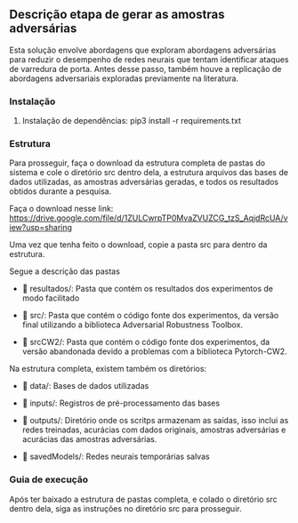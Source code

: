 ## Descrição etapa de gerar as amostras adversárias

Esta solução envolve abordagens que exploram abordagens adversárias para reduzir o desempenho de redes neurais que tentam identificar ataques de varredura de porta. Antes desse passo, também houve a replicação de abordagens adversariais exploradas previamente na literatura.


### Instalação

1. Instalação de dependências: pip3 install -r requirements.txt 

### Estrutura
Para prosseguir, faça o download da estrutura completa de pastas do sistema e cole o diretório src dentro dela, a estrutura arquivos das bases de dados utilizadas, as amostras adversárias geradas, e todos os resultados obtidos durante a pesquisa.

Faça o download nesse link: https://drive.google.com/file/d/1ZULCwrpTP0MvaZVUZCG_tzS_AqjdRcUA/view?usp=sharing

Uma vez que tenha feito o download, copie a pasta src para dentro da estrutura.

Segue a descrição das pastas
- 📂 resultados/: Pasta que contém os resultados dos experimentos de modo  facilitado

- 📂 src/: Pasta que contém o código fonte dos experimentos, da versão final utilizando a biblioteca Adversarial Robustness Toolbox.

- 📂 srcCW2/: Pasta que contém o código fonte dos experimentos, da versão abandonada devido a problemas com a biblioteca Pytorch-CW2.

Na estrutura completa, existem também os diretórios:
- 📂 data/: Bases de dados utilizadas

- 📂 inputs/: Registros de pré-processamento das bases

- 📂 outputs/: Diretório onde os scritps armazenam as saídas, isso inclui as redes treinadas,  acurácias com dados originais, amostras adversárias e acurácias das amostras adversárias.

- 📂 savedModels/: Redes neurais temporárias salvas

### Guia de execução
Após ter baixado a estrutura de pastas completa, e colado o diretório src dentro dela, siga as instruções no diretório src para prosseguir.



